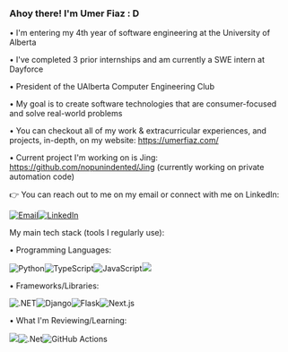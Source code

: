 ### Ahoy there! I'm Umer Fiaz : D

• I'm entering my 4th year of software engineering at the University of Alberta     

• I've completed 3 prior internships and am currently a SWE intern at Dayforce       


• President of the UAlberta Computer Engineering Club                        

• My goal is to create software technologies that are consumer-focused and solve real-world problems    

• You can checkout all of my work & extracurricular experiences, and projects, in-depth, on my website: https://umerfiaz.com/     

• Current project I'm working on is Jing: https://github.com/nopunindented/Jing (currently working on private automation code)

:point_right: You can reach out to me on my email or connect with me on LinkedIn: 

<a href="mailto:umerfiaz251@gmail.com"><img src="https://img.shields.io/badge/Gmail-D14836?style=for-the-badge&logo=gmail&logoColor=white" alt="Email"></a><a href="https://www.linkedin.com/in/umer-fiaz/"><img src="https://img.shields.io/badge/LinkedIn-0077B5?style=for-the-badge&logo=linkedin&logoColor=white" alt="LinkedIn"></a>

My main tech stack (tools I regularly use):

• Programming Languages:

<img src="https://img.shields.io/badge/Python-FFD43B?style=for-the-badge&logo=python&logoColor=blue" alt="Python"><img src="https://img.shields.io/badge/TypeScript-007ACC?style=for-the-badge&logo=typescript&logoColor=white" alt="TypeScript"><img src="https://img.shields.io/badge/JavaScript-323330?style=for-the-badge&logo=javascript&logoColor=F7DF1E" alt="JavaScript"><img src="https://img.shields.io/badge/go-%2300ADD8.svg?&style=for-the-badge&logo=go&logoColor=white"/>

• Frameworks/Libraries:

<img src="https://img.shields.io/badge/.NET-512BD4?style=for-the-badge&logo=dotnet&logoColor=white" alt=".NET"><img src="https://img.shields.io/badge/Django-092E20?style=for-the-badge&logo=django&logoColor=green" alt="Django"><img src="https://img.shields.io/badge/Flask-000000?style=for-the-badge&logo=flask&logoColor=white" alt="Flask"><img src="https://img.shields.io/badge/next%20js-000000?style=for-the-badge&logo=nextdotjs&logoColor=white" alt="Next.js">

• What I'm Reviewing/Learning:

<img src="https://img.shields.io/badge/go-%2300ADD8.svg?&style=for-the-badge&logo=go&logoColor=white"/>![.Net](https://img.shields.io/badge/.NET-5C2D91?style=for-the-badge&logo=.net&logoColor=white)![GitHub Actions](https://img.shields.io/badge/github%20actions-%232671E5.svg?style=for-the-badge&logo=githubactions&logoColor=white)
